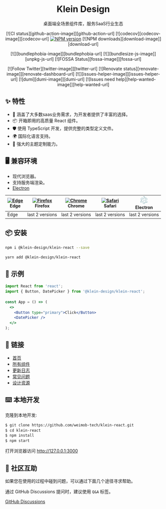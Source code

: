 <h1 align="center">Klein Design</h1>

<div align="center">

桌面端全场景组件库，服务SaaS行业生态

[![CI status][github-action-image]][github-action-url] [![codecov][codecov-image]][codecov-url] [![NPM version][npm-image]][npm-url] [![NPM downloads][download-image]][download-url]

[![][bundlephobia-image]][bundlephobia-url] [![][bundlesize-js-image]][unpkg-js-url] [![FOSSA Status][fossa-image]][fossa-url]

[![Follow Twitter][twitter-image]][twitter-url] [![Renovate status][renovate-image]][renovate-dashboard-url] [![][issues-helper-image]][issues-helper-url] [![dumi][dumi-image]][dumi-url] [![Issues need help][help-wanted-image]][help-wanted-url]

[npm-image]: http://img.shields.io/npm/v/antd.svg?style=flat-square
[npm-url]: http://npmjs.org/package/antd

</div>

## ✨ 特性

- 🌈 涵盖了大多数saas业务需求，为开发者提供了丰富的选择。
- 📦 开箱即用的高质量 React 组件。
- 🛡 使用 TypeScript 开发，提供完整的类型定义文件。
- 🌍 国际化语言支持。
- 🎨 强大的主题定制能力。

## 🖥 兼容环境

- 现代浏览器。
- 支持服务端渲染。
- [Electron](https://www.electronjs.org/)

| [<img src="https://raw.githubusercontent.com/alrra/browser-logos/master/src/edge/edge_48x48.png" alt="Edge" width="24px" height="24px" />](http://godban.github.io/browsers-support-badges/)<br>Edge | [<img src="https://raw.githubusercontent.com/alrra/browser-logos/master/src/firefox/firefox_48x48.png" alt="Firefox" width="24px" height="24px" />](http://godban.github.io/browsers-support-badges/)<br>Firefox | [<img src="https://raw.githubusercontent.com/alrra/browser-logos/master/src/chrome/chrome_48x48.png" alt="Chrome" width="24px" height="24px" />](http://godban.github.io/browsers-support-badges/)<br>Chrome | [<img src="https://raw.githubusercontent.com/alrra/browser-logos/master/src/safari/safari_48x48.png" alt="Safari" width="24px" height="24px" />](http://godban.github.io/browsers-support-badges/)<br>Safari | [<img src="https://raw.githubusercontent.com/alrra/browser-logos/master/src/electron/electron_48x48.png" alt="Electron" width="24px" height="24px" />](http://godban.github.io/browsers-support-badges/)<br>Electron |
| --- | --- | --- | --- | --- |
| Edge | last 2 versions | last 2 versions | last 2 versions | last 2 versions |

## 📦 安装

```bash
npm i @klein-design/klein-react --save
```

```bash
yarn add @klein-design/klein-react
```

## 🔨 示例

```jsx
import React from 'react';
import { Button, DatePicker } from '@klein-design/klein-react';

const App = () => (
  <>
    <Button type="primary">Click</Button>
    <DatePicker />
  </>
);
```

## 🔗 链接

- [首页](https://klein.weimob.com/)
- [所有组件](https://klein.weimob.com/components/button)
- [更新日志](CHANGELOG.zh-CN.md)
- [常见问题](https://klein.weimob.com/guide/q&a)
- [设计资源](https://klein.weimob.com/guide/resource)

## ⌨️ 本地开发

克隆到本地开发:

```bash
$ git clone https://github.com/weimob-tech/klein-react.git
$ cd klein-react
$ npm install
$ npm start
```

打开浏览器访问 http://127.0.0.1:3000 

## 👥 社区互助

如果您在使用的过程中碰到问题，可以通过下面几个途径寻求帮助。

通过 GitHub Discussions 提问时，建议使用 `Q&A` 标签。

[GitHub Discussions](https://github.com/weimob-tech/klein-react/issues)